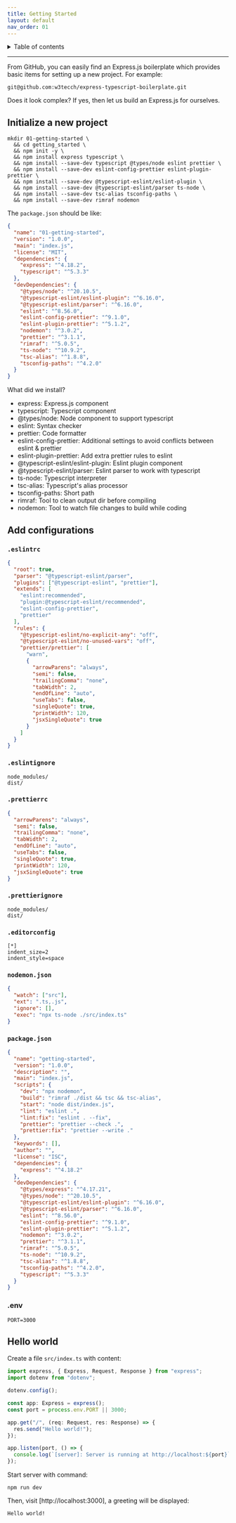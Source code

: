 ```yaml
---
title: Getting Started
layout: default
nav_order: 01
---
```


<!-- markdownlint-disable MD033 -->
<details closed markdown="block">
  <summary>
    Table of contents
  </summary>
  {: .text-delta }
- TOC
{:toc}
</details>

---

From GitHub, you can easily find an Express.js boilerplate which provides basic
items for setting up a new project. For example:

```text
git@github.com:w3tecch/express-typescript-boilerplate.git
```

Does it look complex? If yes, then let us build an Express.js for ourselves.

## Initialize a new project

```shell
mkdir 01-getting-started \
  && cd getting_started \
  && npm init -y \
  && npm install express typescript \
  && npm install --save-dev typescript @types/node eslint prettier \
  && npm install --save-dev eslint-config-prettier eslint-plugin-prettier \
  && npm install --save-dev @typescript-eslint/eslint-plugin \
  && npm install --save-dev @typescript-eslint/parser ts-node \
  && npm install --save-dev tsc-alias tsconfig-paths \
  && npm install --save-dev rimraf nodemon
```

The `package.json` should be like:

```json
{
  "name": "01-getting-started",
  "version": "1.0.0",
  "main": "index.js",
  "license": "MIT",
  "dependencies": {
    "express": "^4.18.2",
    "typescript": "^5.3.3"
  },
  "devDependencies": {
    "@types/node": "^20.10.5",
    "@typescript-eslint/eslint-plugin": "^6.16.0",
    "@typescript-eslint/parser": "^6.16.0",
    "eslint": "^8.56.0",
    "eslint-config-prettier": "^9.1.0",
    "eslint-plugin-prettier": "^5.1.2",
    "nodemon": "^3.0.2",
    "prettier": "^3.1.1",
    "rimraf": "^5.0.5",
    "ts-node": "^10.9.2",
    "tsc-alias": "^1.8.8",
    "tsconfig-paths": "^4.2.0"
  }
}
```

What did we install?

- express: Express.js component
- typescript: Typescript component
- @types/node: Node component to support typescript
- eslint: Syntax checker
- prettier: Code formatter
- eslint-config-prettier: Additional settings to avoid conflicts between eslint
  & prettier
- eslint-plugin-prettier: Add extra prettier rules to eslint
- @typescript-eslint/eslint-plugin: Eslint plugin component
- @typescript-eslint/parser: Eslint parser to work with typescript
- ts-node: Typescript interpreter
- tsc-alias: Typescript's alias processor
- tsconfig-paths: Short path
- rimraf: Tool to clean output dir before compiling
- nodemon: Tool to watch file changes to build while coding

## Add configurations

### `.eslintrc`

```json
{
  "root": true,
  "parser": "@typescript-eslint/parser",
  "plugins": ["@typescript-eslint", "prettier"],
  "extends": [
    "eslint:recommended",
    "plugin:@typescript-eslint/recommended",
    "eslint-config-prettier",
    "prettier"
  ],
  "rules": {
    "@typescript-eslint/no-explicit-any": "off",
    "@typescript-eslint/no-unused-vars": "off",
    "prettier/prettier": [
      "warn",
      {
        "arrowParens": "always",
        "semi": false,
        "trailingComma": "none",
        "tabWidth": 2,
        "endOfLine": "auto",
        "useTabs": false,
        "singleQuote": true,
        "printWidth": 120,
        "jsxSingleQuote": true
      }
    ]
  }
}
```

### `.eslintignore`

```ignore
node_modules/
dist/
```

### `.prettierrc`

```json
{
  "arrowParens": "always",
  "semi": false,
  "trailingComma": "none",
  "tabWidth": 2,
  "endOfLine": "auto",
  "useTabs": false,
  "singleQuote": true,
  "printWidth": 120,
  "jsxSingleQuote": true
}
```

### `.prettierignore`

```ignore
node_modules/
dist/
```

### `.editorconfig`

```text
[*]
indent_size=2
indent_style=space
```

### `nodemon.json`

```json
{
  "watch": ["src"],
  "ext": ".ts,.js",
  "ignore": [],
  "exec": "npx ts-node ./src/index.ts"
}
```

### `package.json`

```json
{
  "name": "getting-started",
  "version": "1.0.0",
  "description": "",
  "main": "index.js",
  "scripts": {
    "dev": "npx nodemon",
    "build": "rimraf ./dist && tsc && tsc-alias",
    "start": "node dist/index.js",
    "lint": "eslint .",
    "lint:fix": "eslint . --fix",
    "prettier": "prettier --check .",
    "prettier:fix": "prettier --write ."
  },
  "keywords": [],
  "author": "",
  "license": "ISC",
  "dependencies": {
    "express": "^4.18.2"
  },
  "devDependencies": {
    "@types/express": "^4.17.21",
    "@types/node": "^20.10.5",
    "@typescript-eslint/eslint-plugin": "^6.16.0",
    "@typescript-eslint/parser": "^6.16.0",
    "eslint": "^8.56.0",
    "eslint-config-prettier": "^9.1.0",
    "eslint-plugin-prettier": "^5.1.2",
    "nodemon": "^3.0.2",
    "prettier": "^3.1.1",
    "rimraf": "^5.0.5",
    "ts-node": "^10.9.2",
    "tsc-alias": "^1.8.8",
    "tsconfig-paths": "^4.2.0",
    "typescript": "^5.3.3"
  }
}
```

### .env

```properties
PORT=3000
```

## Hello world

Create a file `src/index.ts` with content:

```typescript
import express, { Express, Request, Response } from "express";
import dotenv from "dotenv";

dotenv.config();

const app: Express = express();
const port = process.env.PORT || 3000;

app.get("/", (req: Request, res: Response) => {
  res.send("Hello world!");
});

app.listen(port, () => {
  console.log(`[server]: Server is running at http://localhost:${port}`);
});
```

Start server with command:

```shell
npm run dev
```

Then, visit [http://localhost:3000], a greeting will be displayed:

```text
Hello world!
```
